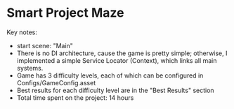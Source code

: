 # Smart Project Maze

Key notes:

- start scene: "Main"
- There is no DI architecture, cause the game is pretty simple; otherwise, I implemented a simple Service Locator (Context), which links all main systems.
- Game has 3 difficulty levels, each of which can be configured in Configs/GameConfig.asset
- Best results for each difficulty level are in the "Best Results" section
- Total time spent on the project: 14 hours

